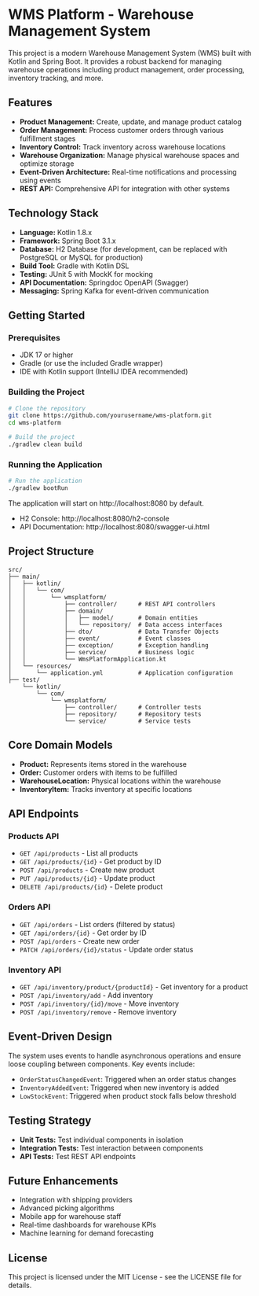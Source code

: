 # WMS Platform - Warehouse Management System

This project is a modern Warehouse Management System (WMS) built with Kotlin and Spring Boot. It provides a robust backend for managing warehouse operations including product management, order processing, inventory tracking, and more.

## Features

- **Product Management:** Create, update, and manage product catalog
- **Order Management:** Process customer orders through various fulfillment stages
- **Inventory Control:** Track inventory across warehouse locations
- **Warehouse Organization:** Manage physical warehouse spaces and optimize storage
- **Event-Driven Architecture:** Real-time notifications and processing using events
- **REST API:** Comprehensive API for integration with other systems

## Technology Stack

- **Language:** Kotlin 1.8.x
- **Framework:** Spring Boot 3.1.x
- **Database:** H2 Database (for development, can be replaced with PostgreSQL or MySQL for production)
- **Build Tool:** Gradle with Kotlin DSL
- **Testing:** JUnit 5 with MockK for mocking
- **API Documentation:** Springdoc OpenAPI (Swagger)
- **Messaging:** Spring Kafka for event-driven communication

## Getting Started

### Prerequisites

- JDK 17 or higher
- Gradle (or use the included Gradle wrapper)
- IDE with Kotlin support (IntelliJ IDEA recommended)

### Building the Project

```bash
# Clone the repository
git clone https://github.com/yourusername/wms-platform.git
cd wms-platform

# Build the project
./gradlew clean build
```

### Running the Application

```bash
# Run the application
./gradlew bootRun
```

The application will start on http://localhost:8080 by default.

- H2 Console: http://localhost:8080/h2-console
- API Documentation: http://localhost:8080/swagger-ui.html

## Project Structure

```
src/
├── main/
│   ├── kotlin/
│   │   └── com/
│   │       └── wmsplatform/
│   │           ├── controller/      # REST API controllers
│   │           ├── domain/
│   │           │   ├── model/       # Domain entities
│   │           │   └── repository/  # Data access interfaces
│   │           ├── dto/             # Data Transfer Objects
│   │           ├── event/           # Event classes
│   │           ├── exception/       # Exception handling
│   │           ├── service/         # Business logic
│   │           └── WmsPlatformApplication.kt
│   └── resources/
│       └── application.yml          # Application configuration
├── test/
    └── kotlin/
        └── com/
            └── wmsplatform/
                ├── controller/      # Controller tests
                ├── repository/      # Repository tests
                └── service/         # Service tests
```

## Core Domain Models

- **Product:** Represents items stored in the warehouse
- **Order:** Customer orders with items to be fulfilled
- **WarehouseLocation:** Physical locations within the warehouse
- **InventoryItem:** Tracks inventory at specific locations

## API Endpoints

### Products API

- `GET /api/products` - List all products
- `GET /api/products/{id}` - Get product by ID
- `POST /api/products` - Create new product
- `PUT /api/products/{id}` - Update product
- `DELETE /api/products/{id}` - Delete product

### Orders API

- `GET /api/orders` - List orders (filtered by status)
- `GET /api/orders/{id}` - Get order by ID
- `POST /api/orders` - Create new order
- `PATCH /api/orders/{id}/status` - Update order status

### Inventory API

- `GET /api/inventory/product/{productId}` - Get inventory for a product
- `POST /api/inventory/add` - Add inventory
- `POST /api/inventory/{id}/move` - Move inventory
- `POST /api/inventory/remove` - Remove inventory

## Event-Driven Design

The system uses events to handle asynchronous operations and ensure loose coupling between components. Key events include:

- `OrderStatusChangedEvent`: Triggered when an order status changes
- `InventoryAddedEvent`: Triggered when new inventory is added
- `LowStockEvent`: Triggered when product stock falls below threshold

## Testing Strategy

- **Unit Tests:** Test individual components in isolation
- **Integration Tests:** Test interaction between components
- **API Tests:** Test REST API endpoints

## Future Enhancements

- Integration with shipping providers
- Advanced picking algorithms
- Mobile app for warehouse staff
- Real-time dashboards for warehouse KPIs
- Machine learning for demand forecasting

## License

This project is licensed under the MIT License - see the LICENSE file for details.
